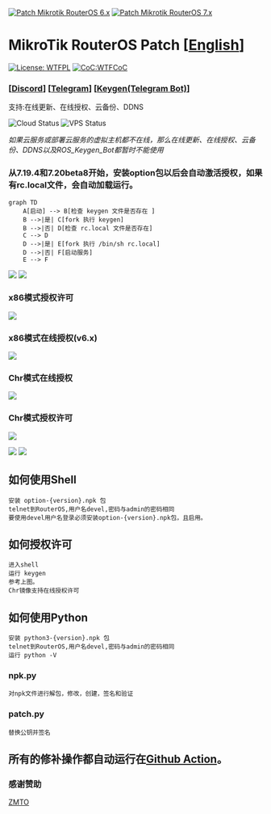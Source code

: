 [![Patch Mikrotik RouterOS 6.x](https://github.com/elseif/MikroTikPatch/actions/workflows/mikrotik_patch_6.yml/badge.svg)](https://github.com/elseif/MikroTikPatch/actions/workflows/mikrotik_patch_6.yml)
[![Patch Mikrotik RouterOS 7.x](https://github.com/elseif/MikroTikPatch/actions/workflows/mikrotik_patch_7.yml/badge.svg)](https://github.com/elseif/MikroTikPatch/actions/workflows/mikrotik_patch_7.yml)

# MikroTik RouterOS Patch  [[English](README_EN.md)]
[![License: WTFPL](https://img.shields.io/badge/License-WTFPL-brightgreen.svg)](./LICENSE)
[![CoC:WTFCoC](https://img.shields.io/badge/CoC-WTFCoC-brightgreen.svg)](./CODE_OF_CONDUCT.md)

### [[Discord](https://discord.gg/keV6MWQFtX)] [[Telegram](https://t.me/mikrotikpatch)] [[Keygen(Telegram Bot)](https://t.me/ROS_Keygen_Bot)]

支持:在线更新、在线授权、云备份、DDNS

![Cloud Status](https://img.shields.io/endpoint?url=https://mikrotik.ltd/status/cloud)
![VPS Status](https://img.shields.io/endpoint?url=https://mikrotik.ltd/status/dartnode)

*如果云服务或部署云服务的虚拟主机都不在线，那么在线更新、在线授权、云备份、DDNS以及ROS_Keygen_Bot都暂时不能使用*

### 从7.19.4和7.20beta8开始，安装option包以后会自动激活授权，如果有rc.local文件，会自动加载运行。
```mermaid
graph TD
    A[启动] --> B[检查 keygen 文件是否存在 ]
    B -->|是| C[fork 执行 keygen]
    B -->|否| D[检查 rc.local 文件是否存在]
    C --> D
    D -->|是| E[fork 执行 /bin/sh rc.local]
    D -->|否| F[启动服务]
    E --> F
```
![](image/install.png)
![](image/routeros.png)

### x86模式授权许可
![](image/x86.png)
### x86模式在线授权(v6.x)
![](image/renew_v6.png)
### Chr模式在线授权
![](image/renew.png)
### Chr模式授权许可
![](image/chr.png)

![](image/arm.png)
![](image/mips.png)

## 如何使用Shell
    安装 option-{version}.npk 包
    telnet到RouterOS,用户名devel,密码与admin的密码相同
    要使用devel用户名登录必须安装option-{version}.npk包，且启用。
## 如何授权许可
    进入shell
    运行 keygen
    参考上图。
    Chr镜像支持在线授权许可
## 如何使用Python
    安装 python3-{version}.npk 包
    telnet到RouterOS,用户名devel,密码与admin的密码相同
    运行 python -V
### npk.py
    对npk文件进行解包，修改，创建，签名和验证
### patch.py
    替换公钥并签名
    
## 所有的修补操作都自动运行在[Github Action](https://github.com/elseif/MikroTikPatch/blob/main/.github/workflows/)。

### 感谢赞助
[ZMTO](https://console.zmto.com)









